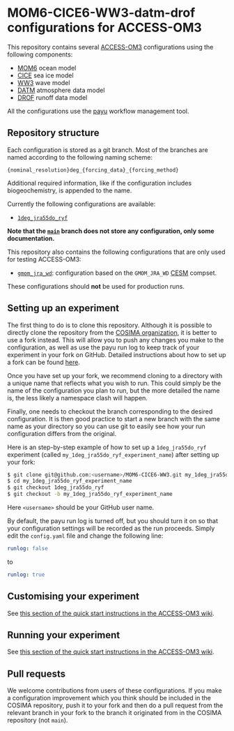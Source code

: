 # MOM6-CICE6-WW3-datm-drof configurations for ACCESS-OM3

This repository contains several
[ACCESS-OM3](https://github.com/COSIMA/access-om3) configurations using the
following components:

- [MOM6](https://mom6.readthedocs.io/) ocean model
- [CICE](https://github.com/CICE-Consortium/CICE) sea ice model
- [WW3](https://github.com/NOAA-EMC/WW3) wave model
- [DATM](https://escomp.github.io/CDEPS/versions/master/html/datm.html) atmosphere data model
- [DROF](https://escomp.github.io/CDEPS/versions/master/html/drof.html) runoff data model

All the configurations use the [payu](https://payu.readthedocs.io/en/latest/)
workflow management tool.


## Repository structure

Each configuration is stored as a git branch. Most of the branches are named
according to the following naming scheme:

`{nominal_resolution}deg_{forcing_data}_{forcing_method}`

Additional required information, like if the configuration includes
biogeochemistry, is appended to the name.

Currently the following configurations are available:

- [`1deg_jra55do_ryf`](https://github.com/COSIMA/MOM6-CICE6-WW3/tree/1deg_jra55do_ryf)

**Note that the [`main`](https://github.com/COSIMA/MOM6-CICE6-WW3/tree/main)
branch does not store any configuration, only some documentation.**

This repository also contains the following configurations that are only used
for testing ACCESS-OM3:

- [`gmom_jra_wd`](https://github.com/COSIMA/MOM6-CICE6-WW3/tree/gmom_jra_wd):
  configuration based on the `GMOM_JRA_WD`
  [CESM](https://github.com/ESCOMP/CMEPS/) compset.

These configurations should **not** be used for production runs.


## Setting up an experiment

The first thing to do is to clone this repository. Although it is possible to
directly clone the repository from the [COSIMA
organization](https://github.com/COSIMA/), it is better to use a fork
instead. This will allow you to push any changes you make to the configuration,
as well as use the payu run log to keep track of your experiment in your fork on
GitHub. Detailed instructions about how to set up a fork can be found
[here](https://docs.github.com/en/get-started/quickstart/fork-a-repo).

Once you have set up your fork, we recommend cloning to a directory with a
unique name that reflects what you wish to run. This could simply be the name of
the configuration you plan to run, but the more detailed the name is, the less
likely a namespace clash will happen.

Finally, one needs to checkout the branch corresponding to the desired
configuration. It is then good practice to start a new branch with the same name
as your directory so you can use git to easily see how your run configuration
differs from the original.

Here is an step-by-step example of how to set up a `1deg_jra55do_ryf` experiment
(called `my_1deg_jra55do_ryf_experiment_name`) after setting up your fork:

```bash
$ git clone git@github.com:<username>/MOM6-CICE6-WW3.git my_1deg_jra55do_ryf_experiment_name
$ cd my_1deg_jra55do_ryf_experiment_name
$ git checkout 1deg_jra55do_ryf
$ git checkout -b my_1deg_jra55do_ryf_experiment_name
```

Here `<username>` should be your GitHub user name.

By default, the payu run log is turned off, but you should turn it on so that
your configuration settings will be recorded as the run proceeds. Simply edit
the `config.yaml` file and change the following line:

```yaml
runlog: false
```
to
```yaml
runlog: true
```


## Customising your experiment

See [this section of the quick start instructions in the ACCESS-OM3
wiki](https://github.com/COSIMA/access-om3/wiki/Quick-start#customising-your-experiment).


## Running your experiment

See [this section of the quick start instructions in the ACCESS-OM3
wiki](https://github.com/COSIMA/access-om3/wiki/Quick-start#running).


## Pull requests

We welcome contributions from users of these configurations. If you make a
configuration improvement which you think should be included in the COSIMA
repository, push it to your fork and then do a pull request from the relevant
branch in your fork to the branch it originated from in the COSIMA repository
(not `main`).
